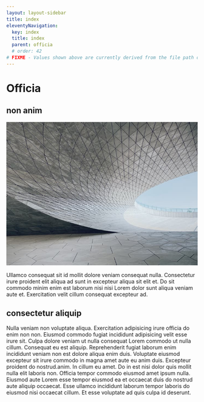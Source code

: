 ```yaml
---
layout: layout-sidebar
title: index
eleventyNavigation:
  key: index
  title: index
  parent: officia
  # order: 42
# FIXME - Values shown above are currently derived from the file path only, except order which is also commented out because it is optional. Correct as desired and delete comment(s).
---
```


# Officia

## non anim

<img class="bordered" src="/static/images/bulksplash-hnyuuu-C6kgLm0UVAM.jpg" alt="bulksplash-hnyuuu-C6kgLm0UVAM.jpg" />

Ullamco consequat sit id mollit dolore veniam consequat nulla. Consectetur irure proident elit aliqua ad sunt in excepteur aliqua sit elit et. Do sit commodo minim enim est laborum nisi nisi Lorem dolor sunt aliqua veniam aute et. Exercitation velit cillum consequat excepteur ad.

## consectetur aliquip

Nulla veniam non voluptate aliqua. Exercitation adipisicing irure officia do enim non non. Eiusmod commodo fugiat incididunt adipisicing velit esse irure sit. Culpa dolore veniam ut nulla consequat Lorem commodo ut nulla cillum. Consequat eu est aliquip. Reprehenderit fugiat laborum enim incididunt veniam non est dolore aliqua enim duis. Voluptate eiusmod excepteur sit irure commodo in magna amet aute eu anim duis. Excepteur proident do nostrud.anim. In cillum eu amet. Do in est nisi dolor quis mollit nulla elit laboris non. Officia tempor commodo eiusmod amet ipsum nulla. Eiusmod aute Lorem esse tempor eiusmod ea et occaecat duis do nostrud aute aliquip occaecat. Esse ullamco incididunt laborum tempor laboris do eiusmod nisi occaecat cillum. Et esse voluptate ad quis culpa id deserunt.